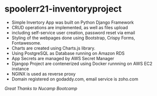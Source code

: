 # spoolerr21-inventoryproject

- Simple Invertory App was built on Python Django Framework
- CRUD operations are implemented, as well as files upload
- including self-service user creation, password reset via email
- Styling of the webpages done using Bootstrap, Crispy Forms, Fontawesome.
- Charts are created using Charts.js library.
- Using PostgreSQL as Database running on Amazon RDS
- App Secrets are managed by AWS Secret Manager
- Djangop Project are contenerized using Docker runnning on AWS EC2 instance
- NGINX is used as reverse proxy
- Domain registered on godaddy.com, email service is zoho.com

*Great Thanks to Nucamp Bootcamp*

